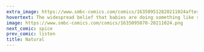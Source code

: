```yaml
---
extra_image: https://www.smbc-comics.com/comics/163509512820211024after.png
hovertext: The widespread belief that babies are doing something like science may explain all the reproducibility problems.
image: https://www.smbc-comics.com/comics/1635095070-20211024.png
next_comic: spice
prev_comic: listen
title: Natural
---
```


